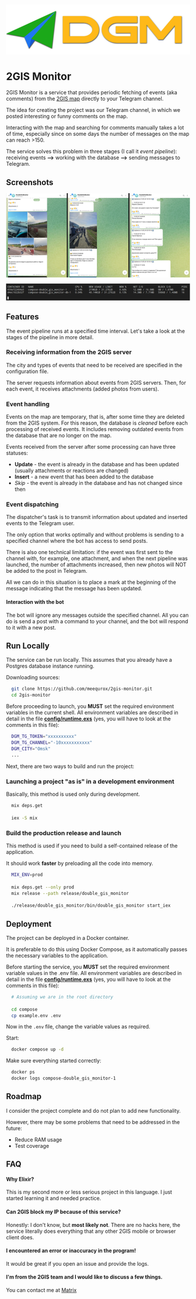![Logo](.github/images/logo-01.png)

# 2GIS Monitor

2GIS Monitor is a service that provides periodic fetching of events (aka comments) from the [2GIS map](https://2gis.ru) directly to your Telegram channel.

The idea for creating the project was our Telegram channel, in which we posted interesting or funny comments on the map.

Interacting with the map and searching for comments manually takes a lot of time, especially since on some days the number of messages on the map can reach >150.

The service solves this problem in three stages (I call it *event pipeline*): receiving events **-->** working with the database **-->** sending messages to Telegram.

## Screenshots

![Telegram Screenshot](.github/images/telegram-01.png)

![Docker stats](.github/images/docker-01.png)

## Features

The event pipeline runs at a specified time interval. Let's take a look at the stages of the pipeline in more detail.

### Receiving information from the 2GIS server

The city and types of events that need to be received are specified in the configuration file.

The server requests information about events from 2GIS servers. Then, for each event, it receives attachments (added photos from users).

### Event handling

Events on the map are temporary, that is, after some time they are deleted from the 2GIS system.
For this reason, the database is *cleaned* before each processing of received events.
It includes removing outdated events from the database that are no longer on the map.

Events received from the server after some processing can have three statuses:

- **Update** - the event is already in the database and has been updated (usually attachments or reactions are changed)
- **Insert** - a new event that has been added to the database
- *Skip* - the event is already in the database and has not changed since then

### Event dispatching

The dispatcher's task is to transmit information about updated and inserted events to the Telegram user.

The only option that works optimally and without problems is sending to a specified channel where the bot has access to send posts.

There is also one technical limitation: if the event was first sent to the channel with, for example, one attachment, and when the next pipeline was launched, the number of attachments increased, then new photos will NOT be added to the post in Telegram.

All we can do in this situation is to place a mark at the beginning of the message indicating that the message has been updated.

#### Interaction with the bot

The bot will ignore any messages outside the specified channel.
All you can do is send a post with a command to your channel, and the bot will respond to it with a new post.

## Run Locally

The service can be run locally.
This assumes that you already have a Postgres database instance running.

Downloading sources:

```bash
  git clone https://github.com/meequrox/2gis-monitor.git
  cd 2gis-monitor
```

Before proceeding to launch, you **MUST** set the required environment variables in the current shell.
All environment variables are described in detail in the file **[config/runtime.exs](config/runtime.exs)** (yes, you will have to look at the comments in this file):

```bash
  DGM_TG_TOKEN="xxxxxxxxxx"
  DGM_TG_CHANNEL="-10xxxxxxxxxxx"
  DGM_CITY="Omsk"
  ...
```

Next, there are two ways to build and run the project:

### Launching a project "as is" in a development environment

Basically, this method is used only during development.

```bash
  mix deps.get

  iex -S mix
```

### Build the production release and launch

This method is used if you need to build a self-contained release of the application.

It should work **faster** by preloading all the code into memory.

```bash
  MIX_ENV=prod

  mix deps.get --only prod
  mix release --path release/double_gis_monitor
  
  ./release/double_gis_monitor/bin/double_gis_monitor start_iex
```

## Deployment

The project can be deployed in a Docker container.

It is preferable to do this using Docker Compose, as it automatically passes the necessary variables to the application.

Before starting the service, you **MUST** set the required environment variable values ​​in the .env file.
All environment variables are described in detail in the file **[config/runtime.exs](config/runtime.exs)** (yes, you will have to look at the comments in this file):

```bash
  # Assuming we are in the root directory
  
  cd compose
  cp example.env .env
```

Now in the `.env` file, change the variable values ​​as required.

Start:

```bash
  docker compose up -d
```

Make sure everything started correctly:

```bash
  docker ps
  docker logs compose-double_gis_monitor-1
```

## Roadmap

I consider the project complete and do not plan to add new functionality.

However, there may be some problems that need to be addressed in the future:

- Reduce RAM usage
- Test coverage

## FAQ

#### Why Elixir?

This is my second more or less serious project in this language. I just started learning it and needed practice.

#### Can 2GIS block my IP because of this service?

Honestly: I don't know, but **most likely not**.
There are no hacks here, the service literally does everything that any other 2GIS mobile or browser client does.

#### I encountered an error or inaccuracy in the program!

It would be great if you open an issue and provide the logs.

#### I'm from the 2GIS team and I would like to discuss a few things.

You can contact me at [Matrix](https://matrix.to/#/@sunnymw:imagisphe.re)
